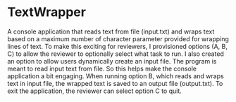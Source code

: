 # TextWrapper
A console application that reads text from file (input.txt) and wraps text based on a maximum number of character parameter provided for wrapping lines of text. To make this exciting for reviewers, I provisioned options (A, B, C) to allow the reviewer to optionally select what task to run. I also created an option to allow users dynamically create an input file. The program is meant to read input text from file. So this helps make the console application a bit engaging. When running option B, which reads and wraps text in input file, the wrapped text is saved to an output file (output.txt). To exit the application, the reviewer can select option C to quit.
